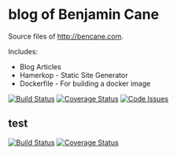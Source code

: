 blog of Benjamin Cane
=====

Source files of http://bencane.com.

Includes:
  * Blog Articles
  * Hamerkop - Static Site Generator
  * Dockerfile - For building a docker image

[![Build Status](https://travis-ci.org/madflojo/blog.svg?branch=master)](https://travis-ci.org/madflojo/blog) [![Coverage Status](https://coveralls.io/repos/madflojo/blog/badge.svg?branch=master&service=github)](https://coveralls.io/github/madflojo/blog?branch=master) [![Code Issues](https://www.quantifiedcode.com/api/v1/project/a5f498e119784ea088ded5a4306d7e26/badge.svg)](https://www.quantifiedcode.com/app/project/a5f498e119784ea088ded5a4306d7e26)

## test
[![Build Status](https://travis-ci.org/robisys/blog.svg?branch=master)](https://travis-ci.org/robisys/blog) [![Coverage Status](https://coveralls.io/repos/robisys/blog/badge.svg?branch=master&service=github)](https://coveralls.io/github/robisys/blog?branch=master) 

